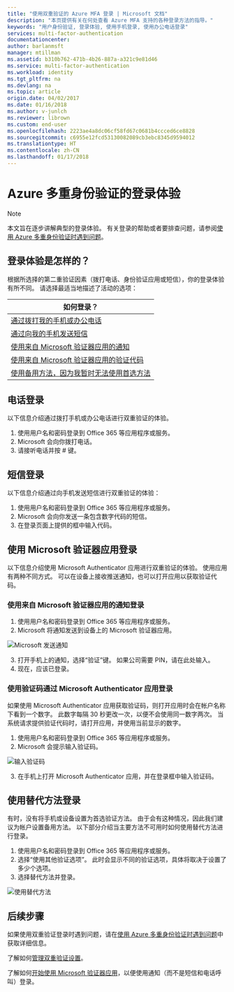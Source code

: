 ```yaml
---
title: "使用双重验证的 Azure MFA 登录 | Microsoft 文档"
description: "本页提供有关在何处查看 Azure MFA 支持的各种登录方法的指导。"
keywords: "用户身份验证, 登录体验, 使用手机登录, 使用办公电话登录"
services: multi-factor-authentication
documentationcenter: 
author: barlanmsft
manager: mtillman
ms.assetid: b310b762-471b-4b26-887a-a321c9e81d46
ms.service: multi-factor-authentication
ms.workload: identity
ms.tgt_pltfrm: na
ms.devlang: na
ms.topic: article
origin.date: 04/02/2017
ms.date: 01/16/2018
ms.author: v-junlch
ms.reviewer: librown
ms.custom: end-user
ms.openlocfilehash: 2223ae4a8dc06cf58fd67c0681b4ccced6ce8828
ms.sourcegitcommit: c6955e12fcd53130082089cb3ebc8345d9594012
ms.translationtype: HT
ms.contentlocale: zh-CN
ms.lasthandoff: 01/17/2018
---
```

# <a name="the-sign-in-experience-with-azure-multi-factor-authentication"></a>Azure 多重身份验证的登录体验
> [!NOTE]
> 本文旨在逐步讲解典型的登录体验。 有关登录的帮助或者要排查问题，请参阅[使用 Azure 多重身份验证时遇到问题](multi-factor-authentication-end-user-troubleshoot.md)。

## <a name="what-will-your-sign-in-experience-be"></a>登录体验是怎样的？
根据所选择的第二重验证因素（拨打电话、身份验证应用或短信），你的登录体验有所不同。 请选择最适当地描述了活动的选项：

| 如何登录？ |
| --- |
| [通过拨打我的手机或办公电话](#signing-in-with-a-phone-call) |
| [通过向我的手机发送短信](#signing-in-with-a-text-message)
| [使用来自 Microsoft 验证器应用的通知](#signing-in-with-the-microsoft-authenticator-app-using-notification) |
| [使用来自 Microsoft 验证器应用的验证代码](#signing-in-with-the-microsoft-authenticator-app-using-verification-code) |
| [使用备用方法，因为我暂时无法使用首选方法](#signing-in-with-an-alternate-method) |

## 电话登录 <a name="signing-in-with-a-phone-call"></a>
以下信息介绍通过拨打手机或办公电话进行双重验证的体验。

1. 使用用户名和密码登录到 Office 365 等应用程序或服务。  
2. Microsoft 会向你拨打电话。  
3. 请接听电话并按 # 键。  

## 短信登录 <a name="signing-in-with-a-text-message"></a>
以下信息介绍通过向手机发送短信进行双重验证的体验：

1. 使用用户名和密码登录到 Office 365 等应用程序或服务。
2. Microsoft 会向你发送一条包含数字代码的短信。
3. 在登录页面上提供的框中输入代码。

## 使用 Microsoft 验证器应用登录 <a name="signing-in-with-the-microsoft-authenticator-app-using-notification"></a>
以下信息介绍使用 Microsoft Authenticator 应用进行双重验证的体验。 使用应用有两种不同方式。 可以在设备上接收推送通知，也可以打开应用以获取验证代码。

### <a name="to-sign-in-with-a-notification-from-the-microsoft-authenticator-app"></a>使用来自 Microsoft 验证器应用的通知登录
1. 使用用户名和密码登录到 Office 365 等应用程序或服务。
2. Microsoft 将通知发送到设备上的 Microsoft 验证器应用。

  ![Microsoft 发送通知](./media/multi-factor-authentication-end-user-signin/notify.png)

3. 打开手机上的通知，选择“验证”键。 如果公司需要 PIN，请在此处输入。
4. 现在，应该已登录。

### <a name="to-sign-in-using-a-verification-code-with-the-microsoft-authenticator-app"></a>使用验证码通过 Microsoft Authenticator 应用登录

如果使用 Microsoft Authenticator 应用获取验证码，则打开应用时会在帐户名称下看到一个数字。 此数字每隔 30 秒更改一次，以便不会使用同一数字两次。 当系统请求提供验证代码时，请打开应用，并使用当前显示的数字。

1. 使用用户名和密码登录到 Office 365 等应用程序或服务。
2. Microsoft 会提示输入验证码。

  ![输入验证码](./media/multi-factor-authentication-end-user-signin/verify3.png)

3. 在手机上打开 Microsoft Authenticator 应用，并在登录框中输入验证码。

## 使用替代方法登录 <a name="signing-in-with-an-alternate-method"></a>
有时，没有将手机或设备设置为首选验证方法。 由于会有这种情况，因此我们建议为帐户设置备用方法。 以下部分介绍当主要方法不可用时如何使用替代方法进行登录。

1. 使用用户名和密码登录到 Office 365 等应用程序或服务。
2. 选择“使用其他验证选项”。 此时会显示不同的验证选项，具体将取决于设置了多少个选项。
3. 选择替代方法并登录。

  ![使用替代方法](./media/multi-factor-authentication-end-user-signin/alt.png)

## <a name="next-steps"></a>后续步骤

如果使用双重验证登录时遇到问题，请在[使用 Azure 多重身份验证时遇到问题](multi-factor-authentication-end-user-troubleshoot.md)中获取详细信息。

了解如何[管理双重验证设置](multi-factor-authentication-end-user-manage-settings.md)。

了解如何[开始使用 Microsoft 验证器应用](microsoft-authenticator-app-how-to.md)，以便使用通知（而不是短信和电话呼叫）登录。

<!-- Update_Description: wording update -->